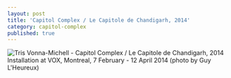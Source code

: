 ```yaml
---
layout: post
title: 'Capitol Complex / Le Capitole de Chandigarh, 2014'
category: capitol-complex
published: true
---
```


![Tris Vonna-Michell - Capitol Complex / Le Capitole de Chandigarh, 2014]({{site.baseurl}}/assets/img/0510-capitol-complex-le-capitole-de-chandigarh-2014.jpg)
Installation at VOX, Montreal, 7 February - 12 April 2014 (photo by Guy L'Heureux)
